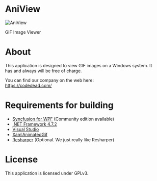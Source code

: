 # AniView
![AniView](https://i.imgur.com/oe1Y4Bm.png)

GIF Image Viewer

# About
This application is designed to view GIF images on a Windows system. It has and always will be free of charge.

You can find our company on the web here:<br />
https://codedead.com/

# Requirements for building
* [Syncfusion for WPF](https://www.syncfusion.com/) (Community edition available)
* [.NET Framework 4.7.2](https://www.microsoft.com/net/download/dotnet-framework-runtime)
* [Visual Studio](http://visualstudio.com)
* [XamlAnimatedGif](https://github.com/XamlAnimatedGif/XamlAnimatedGif)
* [Resharper](https://jetbrains.com/resharper) (Optional. We just really like Resharper)

# License
This application is licensed under GPLv3.
